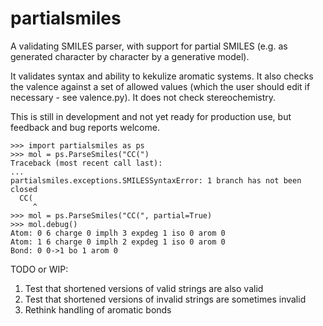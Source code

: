 # partialsmiles

A validating SMILES parser, with support for partial SMILES (e.g. as generated character by character by a generative model).

It validates syntax and ability to kekulize aromatic systems. It also checks the valence against a set of allowed values (which the user should edit if necessary - see valence.py). It does not check stereochemistry.

This is still in development and not yet ready for production use, but feedback and bug reports welcome.

```
>>> import partialsmiles as ps
>>> mol = ps.ParseSmiles("CC(")
Traceback (most recent call last):
...
partialsmiles.exceptions.SMILESSyntaxError: 1 branch has not been closed
  CC(
     ^
>>> mol = ps.ParseSmiles("CC(", partial=True)
>>> mol.debug()
Atom: 0 6 charge 0 implh 3 expdeg 1 iso 0 arom 0
Atom: 1 6 charge 0 implh 2 expdeg 1 iso 0 arom 0
Bond: 0 0->1 bo 1 arom 0
```

TODO or WIP:
1. Test that shortened versions of valid strings are also valid
2. Test that shortened versions of invalid strings are sometimes invalid
3. Rethink handling of aromatic bonds
